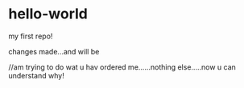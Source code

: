 # hello-world
my first repo!

changes made...and will be

//am trying to do wat u hav ordered me......nothing else.....now u can understand why!
